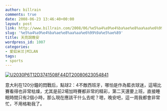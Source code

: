 ```yaml
---
author: billrain
comments: true
date: 2008-06-23 13:46:40+00:00
layout: post
link: http://www.billrain.com/2008/06/%e5%a4%a9%e4%ba%ae%e8%aa%aa%e6%99%9a%e5%ae%89/
slug: '%e5%a4%a9%e4%ba%ae%e8%aa%aa%e6%99%9a%e5%ae%89'
title: 天亮說晚安
wordpress_id: 1007
categories:
- 爱如米兰|MILAN
tags:
- sports
---
```


[![U2030P6T12D3741508F44DT20080623054841](http://www.billrain.com/wp-content/uploads/2008/06/u2030p6t12d3741508f44dt20080623054841-thumb.jpg)](http://www.billrain.com/wp-content/uploads/2008/06/u2030p6t12d3741508f44dt20080623054841.jpg)

意大利在120分鐘的悶戰后，點球2：4不敵西班牙，哪怕是作為藍衣球迷，這場比賽看得也非常枯燥，尤其是前2場加時賽都非常的精彩，第二天還要上班，直接睡眠時間只有2個小時，那么現在應該干什么去呢？嗯，晚安吧，這一周我都會非常忙，不用格勒我了。
